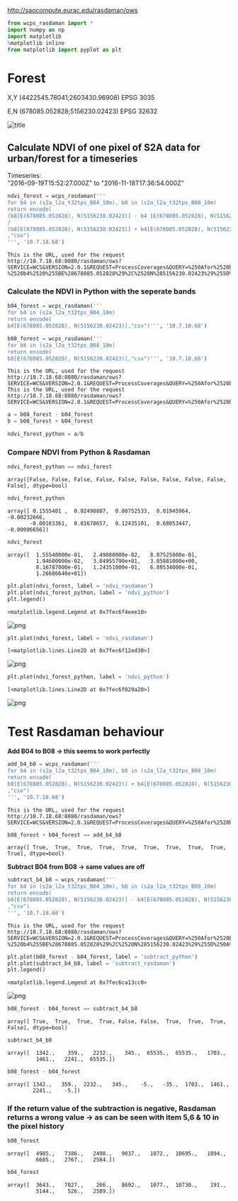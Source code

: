 
http://saocompute.eurac.edu/rasdaman/ows


```python
from wcps_rasdaman import *
import numpy as np
import matplotlib
%matplotlib inline
from matplotlib import pyplot as plt
```

# Forest

X,Y (4422545.78041;2603430.96908) EPSG 3035


E,N (678085.052828;5156230.02423) EPSG 32632

![title](forest.PNG)

## Calculate NDVI of one pixel of S2A data for urban/forest for a timeseries

Timeseries:   
"2016-09-19T15:52:27.000Z" to "2016-11-18T17:36:54.000Z"


```python
ndvi_forest = wcps_rasdaman('''
for b4 in (s2a_l2a_t32tps_B04_10m), b8 in (s2a_l2a_t32tps_B08_10m) 
return encode(
(b8[E(678085.052828), N(5156230.02423)] - b4 [E(678085.052828), N(5156230.02423)])
/
(b8[E(678085.052828), N(5156230.02423)] + b4[E(678085.052828), N(5156230.02423)])
,"csv")
''', '10.7.18.68')
```

    This is the URL, used for the request 
    http://10.7.18.68:8080/rasdaman/ows?SERVICE=WCS&VERSION=2.0.1&REQUEST=ProcessCoverages&QUERY=%250Afor%2520b4%2520in%2520%28s2a_l2a_t32tps_B04_10m%29%2C%2520b8%2520in%2520%28s2a_l2a_t32tps_B08_10m%29%2520%250Areturn%2520encode%28%250A%28b8%255BE%28678085.052828%29%2C%2520N%285156230.02423%29%255D%2520-%2520b4%2520%255BE%28678085.052828%29%2C%2520N%285156230.02423%29%255D%29%250A%2F%250A%28b8%255BE%28678085.052828%29%2C%2520N%285156230.02423%29%255D%2520%2B%2520b4%255BE%28678085.052828%29%2C%2520N%285156230.02423%29%255D%29%250A%2C%2522csv%2522%29%250A


### Calculate the NDVI in Python with the seperate bands


```python
b04_forest = wcps_rasdaman('''
for b4 in (s2a_l2a_t32tps_B04_10m)
return encode(
b4[E(678085.052828), N(5156230.02423)],"csv")''', '10.7.18.68')

b08_forest = wcps_rasdaman('''
for b8 in (s2a_l2a_t32tps_B08_10m)
return encode(
b8[E(678085.052828), N(5156230.02423)],"csv")''', '10.7.18.68')
```

    This is the URL, used for the request 
    http://10.7.18.68:8080/rasdaman/ows?SERVICE=WCS&VERSION=2.0.1&REQUEST=ProcessCoverages&QUERY=%250Afor%2520b4%2520in%2520%28s2a_l2a_t32tps_B04_10m%29%250Areturn%2520encode%28%250Ab4%255BE%28678085.052828%29%2C%2520N%285156230.02423%29%255D%2C%2522csv%2522%29
    This is the URL, used for the request 
    http://10.7.18.68:8080/rasdaman/ows?SERVICE=WCS&VERSION=2.0.1&REQUEST=ProcessCoverages&QUERY=%250Afor%2520b8%2520in%2520%28s2a_l2a_t32tps_B08_10m%29%250Areturn%2520encode%28%250Ab8%255BE%28678085.052828%29%2C%2520N%285156230.02423%29%255D%2C%2522csv%2522%29



```python
a = b08_forest - b04_forest
b = b08_forest + b04_forest

ndvi_forest_python = a/b
```

### Compare NDVI from Python & Rasdaman


```python
ndvi_forest_python == ndvi_forest
```




    array([False, False, False, False, False, False, False, False, False, False], dtype=bool)




```python
ndvi_forest_python
```




    array([ 0.1555401 ,  0.02490807,  0.80752533,  0.01945964, -0.00232666,
           -0.00163361,  0.81678657,  0.12435101,  0.68053447, -0.00096656])




```python
ndvi_forest
```




    array([  1.55540000e-01,   2.49080000e-02,   8.07525000e-01,
             1.94600000e-02,   3.04955790e+01,   3.05881000e+00,
             8.16787000e-01,   1.24351000e-01,   6.80534000e-01,
             1.26686640e+01])




```python
plt.plot(ndvi_forest, label = 'ndvi_rasdaman')
plt.plot(ndvi_forest_python, label = 'ndvi_python')
plt.legend()
```




    <matplotlib.legend.Legend at 0x7fec6f4eee10>




![png](output_15_1.png)



```python
plt.plot(ndvi_forest, label = 'ndvi_rasdaman')
```




    [<matplotlib.lines.Line2D at 0x7fec6f12ed30>]




![png](output_16_1.png)



```python
plt.plot(ndvi_forest_python, label = 'ndvi_python')
```




    [<matplotlib.lines.Line2D at 0x7fec6f029a20>]




![png](output_17_1.png)


# Test Rasdaman behaviour

**Add B04 to B08 -> this seems to work perfectly**


```python
add_b4_b8 = wcps_rasdaman('''
for b4 in (s2a_l2a_t32tps_B04_10m), b8 in (s2a_l2a_t32tps_B08_10m) 
return encode(
b8[E(678085.052828), N(5156230.02423)] + b4[E(678085.052828), N(5156230.02423)]
,"csv")
''', '10.7.18.68')
```

    This is the URL, used for the request 
    http://10.7.18.68:8080/rasdaman/ows?SERVICE=WCS&VERSION=2.0.1&REQUEST=ProcessCoverages&QUERY=%250Afor%2520b4%2520in%2520%28s2a_l2a_t32tps_B04_10m%29%2C%2520b8%2520in%2520%28s2a_l2a_t32tps_B08_10m%29%2520%250Areturn%2520encode%28%250Ab8%255BE%28678085.052828%29%2C%2520N%285156230.02423%29%255D%2520%2B%2520b4%255BE%28678085.052828%29%2C%2520N%285156230.02423%29%255D%250A%2C%2522csv%2522%29%250A



```python
b08_forest + b04_forest == add_b4_b8
```




    array([ True,  True,  True,  True,  True,  True,  True,  True,  True,  True], dtype=bool)



**Subtract B04 from B08 -> same values are off**


```python
subtract_b4_b8 = wcps_rasdaman('''
for b4 in (s2a_l2a_t32tps_B04_10m), b8 in (s2a_l2a_t32tps_B08_10m) 
return encode(
b8[E(678085.052828), N(5156230.02423)] - b4[E(678085.052828), N(5156230.02423)]
,"csv")
''', '10.7.18.68')
```

    This is the URL, used for the request 
    http://10.7.18.68:8080/rasdaman/ows?SERVICE=WCS&VERSION=2.0.1&REQUEST=ProcessCoverages&QUERY=%250Afor%2520b4%2520in%2520%28s2a_l2a_t32tps_B04_10m%29%2C%2520b8%2520in%2520%28s2a_l2a_t32tps_B08_10m%29%2520%250Areturn%2520encode%28%250Ab8%255BE%28678085.052828%29%2C%2520N%285156230.02423%29%255D%2520-%2520b4%255BE%28678085.052828%29%2C%2520N%285156230.02423%29%255D%250A%2C%2522csv%2522%29%250A



```python
plt.plot(b08_forest - b04_forest, label = 'subtract_python')
plt.plot(subtract_b4_b8, label = 'subtract_rasdaman')
plt.legend()
```




    <matplotlib.legend.Legend at 0x7fec6ca13cc0>




![png](output_24_1.png)



```python
b08_forest - b04_forest == subtract_b4_b8
```




    array([ True,  True,  True,  True, False, False,  True,  True,  True, False], dtype=bool)




```python
subtract_b4_b8
```




    array([  1342.,    359.,   2232.,    345.,  65535.,  65535.,   1703.,
             1461.,   2241.,  65535.])




```python
b08_forest - b04_forest
```




    array([ 1342.,   359.,  2232.,   345.,    -5.,   -35.,  1703.,  1461.,
            2241.,    -5.])



### If the return value of the subtraction is negative, Rasdaman returns a wrong value -> as can be seen with item 5,6 & 10 in the pixel history


```python
b08_forest
```




    array([  4985.,   7386.,   2498.,   9037.,   1072.,  10695.,   1894.,
             6605.,   2767.,   2584.])




```python
b04_forest
```




    array([  3643.,   7027.,    266.,   8692.,   1077.,  10730.,    191.,
             5144.,    526.,   2589.])


